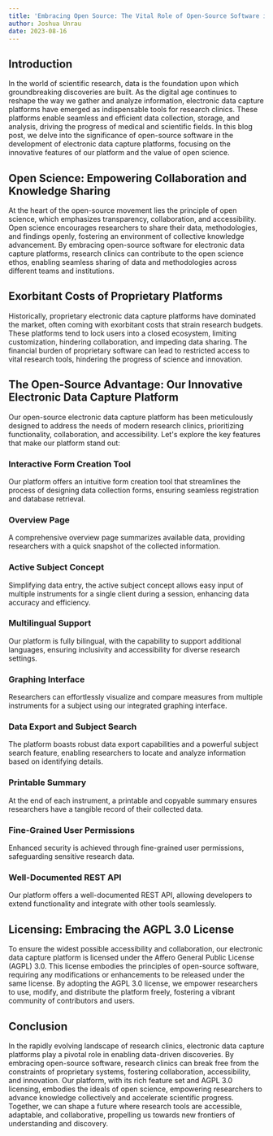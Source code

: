 ```yaml
---
title: 'Embracing Open Source: The Vital Role of Open-Source Software in Electronic Data Capture Platforms for Research Clinics'
author: Joshua Unrau
date: 2023-08-16
---
```


## Introduction

In the world of scientific research, data is the foundation upon which groundbreaking discoveries are built. As the digital age continues to reshape the way we gather and analyze information, electronic data capture platforms have emerged as indispensable tools for research clinics. These platforms enable seamless and efficient data collection, storage, and analysis, driving the progress of medical and scientific fields. In this blog post, we delve into the significance of open-source software in the development of electronic data capture platforms, focusing on the innovative features of our platform and the value of open science.

## Open Science: Empowering Collaboration and Knowledge Sharing

At the heart of the open-source movement lies the principle of open science, which emphasizes transparency, collaboration, and accessibility. Open science encourages researchers to share their data, methodologies, and findings openly, fostering an environment of collective knowledge advancement. By embracing open-source software for electronic data capture platforms, research clinics can contribute to the open science ethos, enabling seamless sharing of data and methodologies across different teams and institutions.

## Exorbitant Costs of Proprietary Platforms

Historically, proprietary electronic data capture platforms have dominated the market, often coming with exorbitant costs that strain research budgets. These platforms tend to lock users into a closed ecosystem, limiting customization, hindering collaboration, and impeding data sharing. The financial burden of proprietary software can lead to restricted access to vital research tools, hindering the progress of science and innovation.

## The Open-Source Advantage: Our Innovative Electronic Data Capture Platform

Our open-source electronic data capture platform has been meticulously designed to address the needs of modern research clinics, prioritizing functionality, collaboration, and accessibility. Let's explore the key features that make our platform stand out:

### Interactive Form Creation Tool

Our platform offers an intuitive form creation tool that streamlines the process of designing data collection forms, ensuring seamless registration and database retrieval.

### Overview Page

A comprehensive overview page summarizes available data, providing researchers with a quick snapshot of the collected information.

### Active Subject Concept

Simplifying data entry, the active subject concept allows easy input of multiple instruments for a single client during a session, enhancing data accuracy and efficiency.

### Multilingual Support

Our platform is fully bilingual, with the capability to support additional languages, ensuring inclusivity and accessibility for diverse research settings.

### Graphing Interface

Researchers can effortlessly visualize and compare measures from multiple instruments for a subject using our integrated graphing interface.

### Data Export and Subject Search

The platform boasts robust data export capabilities and a powerful subject search feature, enabling researchers to locate and analyze information based on identifying details.

### Printable Summary

At the end of each instrument, a printable and copyable summary ensures researchers have a tangible record of their collected data.

### Fine-Grained User Permissions

Enhanced security is achieved through fine-grained user permissions, safeguarding sensitive research data.

### Well-Documented REST API

Our platform offers a well-documented REST API, allowing developers to extend functionality and integrate with other tools seamlessly.

## Licensing: Embracing the AGPL 3.0 License

To ensure the widest possible accessibility and collaboration, our electronic data capture platform is licensed under the Affero General Public License (AGPL) 3.0. This license embodies the principles of open-source software, requiring any modifications or enhancements to be released under the same license. By adopting the AGPL 3.0 license, we empower researchers to use, modify, and distribute the platform freely, fostering a vibrant community of contributors and users.

## Conclusion

In the rapidly evolving landscape of research clinics, electronic data capture platforms play a pivotal role in enabling data-driven discoveries. By embracing open-source software, research clinics can break free from the constraints of proprietary systems, fostering collaboration, accessibility, and innovation. Our platform, with its rich feature set and AGPL 3.0 licensing, embodies the ideals of open science, empowering researchers to advance knowledge collectively and accelerate scientific progress. Together, we can shape a future where research tools are accessible, adaptable, and collaborative, propelling us towards new frontiers of understanding and discovery.
